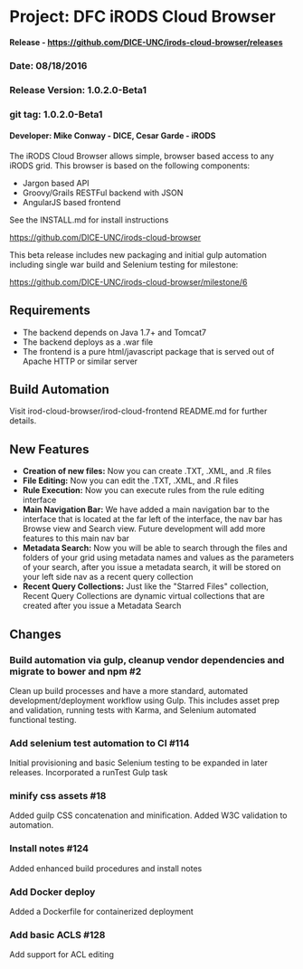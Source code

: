 # Project: DFC iRODS Cloud Browser

#### Release - https://github.com/DICE-UNC/irods-cloud-browser/releases

### Date: 08/18/2016
### Release Version: 1.0.2.0-Beta1
### git tag: 1.0.2.0-Beta1
#### Developer: Mike Conway - DICE, Cesar Garde - iRODS

The iRODS Cloud Browser allows simple, browser based access to any iRODS grid.  This browser is based on the following components:

* Jargon based API 
* Groovy/Grails RESTFul backend with JSON
* AngularJS based frontend

See the INSTALL.md for install instructions

https://github.com/DICE-UNC/irods-cloud-browser

This beta release includes new packaging and initial gulp automation including single war build and Selenium testing for milestone:

https://github.com/DICE-UNC/irods-cloud-browser/milestone/6

## Requirements

* The backend depends on Java 1.7+ and Tomcat7
* The backend deploys as a .war file
* The frontend is a pure html/javascript package that is served out of Apache HTTP or similar server

## Build Automation

Visit irod-cloud-browser/irod-cloud-frontend README.md for further details.

## New Features

* __Creation of new files:__ Now you can create .TXT, .XML, and .R files
* __File Editing:__ Now you can edit the .TXT, .XML, and .R files
* __Rule Execution:__ Now you can execute rules from the rule editing interface
* __Main Navigation Bar:__ We have added a main navigation bar to the interface that is located at the far left of the interface, the nav bar has Browse view and Search view. Future development will add more features to this main nav bar 
* __Metadata Search:__ Now you will be able to search through the files and folders of your grid using metadata names and values as the parameters of your search, after you issue a metadata search, it will be stored on your left side nav as a recent query collection
* __Recent Query Collections:__ Just like the "Starred Files" collection, Recent Query Collections are dynamic virtual collections that are created after you issue a Metadata Search

## Changes

### Build automation via gulp, cleanup vendor dependencies and migrate to bower and npm #2

Clean up build processes and have a more standard, automated development/deployment workflow using Gulp.  This includes asset prep and validation, running tests with Karma, and Selenium automated functional testing.

### Add selenium test automation to CI #114

Initial provisioning and basic Selenium testing to be expanded in later releases. Incorporated a runTest Gulp task

### minify css assets #18

Added guilp CSS concatenation and minification.  Added W3C validation to automation.

### Install notes #124

Added enhanced build procedures and install notes

### Add Docker deploy

Added a Dockerfile for containerized deployment

### Add basic ACLS #128

Add support for ACL editing

